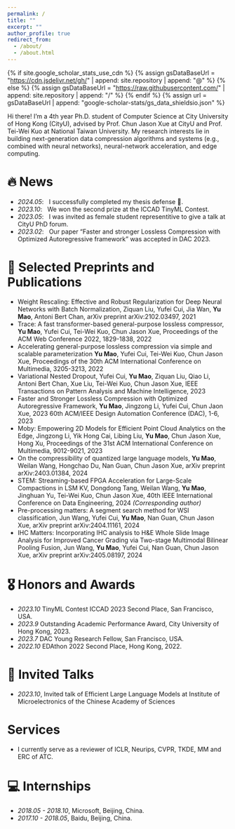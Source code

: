 ```yaml
---
permalink: /
title: ""
excerpt: ""
author_profile: true
redirect_from: 
  - /about/
  - /about.html
---
```


{% if site.google_scholar_stats_use_cdn %}
{% assign gsDataBaseUrl = "https://cdn.jsdelivr.net/gh/" | append: site.repository | append: "@" %}
{% else %}
{% assign gsDataBaseUrl = "https://raw.githubusercontent.com/" | append: site.repository | append: "/" %}
{% endif %}
{% assign url = gsDataBaseUrl | append: "google-scholar-stats/gs_data_shieldsio.json" %}

<span class='anchor' id='about-me'></span>

Hi there! I’m a 4th year Ph.D. student of Computer Science at City University of Hong Kong (CityU), advised by Prof. Chun Jason Xue at CityU and Prof. Tei-Wei Kuo at National Taiwan University. My research interests lie in building next-generation data compression algorithms and systems (e.g., combined with neural networks), neural-network acceleration, and edge computing. 

# 🔥 News
- *2024.05*: &nbsp; I successfully completed my thesis defense 🎉. 
- *2023.10*: &nbsp; We won the second prize at the ICCAD TinyML Contest. 
- *2023.05*: &nbsp; I was invited as female student representitive to give a talk at CityU PhD forum. 
- *2023.02*: &nbsp; Our paper “Faster and stronger Lossless Compression with Optimized Autoregressive framework” was accepted in DAC 2023.

# 📝 Selected Preprints and Publications

- Weight Rescaling: Effective and Robust Regularization for Deep Neural Networks with Batch Normalization, Ziquan Liu, Yufei Cui, Jia Wan, **Yu Mao**, Antoni Bert Chan, arXiv preprint arXiv:2102.03497, 2021
- Trace: A fast transformer-based general-purpose lossless compressor, **Yu Mao**, Yufei Cui, Tei-Wei Kuo, Chun Jason Xue, Proceedings of the ACM Web Conference 2022, 1829-1838, 2022 
- Accelerating general-purpose lossless compression via simple and scalable parameterization
**Yu Mao**, Yufei Cui, Tei-Wei Kuo, Chun Jason Xue, Proceedings of the 30th ACM International Conference on Multimedia, 3205-3213, 2022 
- Variational Nested Dropout, Yufei Cui, **Yu Mao**, Ziquan Liu, Qiao Li, Antoni Bert Chan, Xue Liu, Tei-Wei Kuo, Chun Jason Xue, IEEE Transactions on Pattern Analysis and Machine Intelligence, 2023
- Faster and Stronger Lossless Compression with Optimized Autoregressive Framework, **Yu Mao**, Jingzong Li, Yufei Cui, Chun Jaon Xue, 2023 60th ACM/IEEE Design Automation Conference (DAC), 1-6, 2023 
- Moby: Empowering 2D Models for Efficient Point Cloud Analytics on the Edge, Jingzong Li, Yik Hong Cai, Libing Liu, **Yu Mao**, Chun Jason Xue, Hong Xu, Proceedings of the 31st ACM International Conference on Multimedia, 9012-9021, 2023
- On the compressibility of quantized large language models, **Yu Mao**, Weilan Wang, Hongchao Du, Nan Guan, Chun Jason Xue, arXiv preprint arXiv:2403.01384, 2024 
- STEM: Streaming-based FPGA Acceleration for Large-Scale Compactions in LSM KV, Dongdong Tang, Weilan Wang, **Yu Mao**, Jinghuan Yu, Tei-Wei Kuo, Chun Jason Xue, 40th IEEE International Conference on Data Engineering, 2024 *(Corresponding author)*
- Pre-processing matters: A segment search method for WSI classification, Jun Wang, Yufei Cui, **Yu Mao**, Nan Guan, Chun Jason Xue, arXiv preprint arXiv:2404.11161, 2024
- IHC Matters: Incorporating IHC analysis to H&E Whole Slide Image Analysis for Improved Cancer Grading via Two-stage Multimodal Bilinear Pooling Fusion, Jun Wang, **Yu Mao**, Yufei Cui, Nan Guan, Chun Jason Xue, arXiv preprint arXiv:2405.08197, 2024

<!-- <div class='paper-box'><div class='paper-box-image'><div><div class="badge">CVPR 2016</div><img src='images/500x300.png' alt="sym" width="100%"></div></div>
<div class='paper-box-text' markdown="1">

[**Project**](https://scholar.google.com/citations?view_op=view_citation&hl=zh-CN&user=DhtAFkwAAAAJ&citation_for_view=DhtAFkwAAAAJ:ALROH1vI_8AC) <strong><span class='show_paper_citations' data='DhtAFkwAAAAJ:ALROH1vI_8AC'></span></strong>
- Lorem ipsum dolor sit amet, consectetur adipiscing elit. Vivamus ornare aliquet ipsum, ac tempus justo dapibus sit amet. 
</div>
</div>

- [Lorem ipsum dolor sit amet, consectetur adipiscing elit. Vivamus ornare aliquet ipsum, ac tempus justo dapibus sit amet](https://github.com), A, B, C, **CVPR 2020** -->

# 🎖 Honors and Awards
- *2023.10* TinyML Contest ICCAD 2023 Second Place, San Francisco, USA.
- *2023.9* Outstanding Academic Performance Award, City University of Hong Kong, 2023.
- *2023.7* DAC Young Research Fellow, San Francisco, USA. 
- *2022.10* EDAthon 2022 Second Place, Hong Kong, 2022.


<!-- # 📖 Educations
- *2016.06 - 2022.04 (now)*, Lorem ipsum dolor sit amet, consectetur adipiscing elit. Vivamus ornare aliquet ipsum, ac tempus justo dapibus sit amet. 
- *2012.09 - 2016.06*, Bachelor at South China University of Techinology.  -->

# 💬 Invited Talks
- *2023.10*, Invited talk of Efficient Large Language Models at Institute of Microelectronics of the Chinese Academy of Sciences

# Services
- I currently serve as a reviewer of ICLR, Neurips, CVPR, TKDE, MM and ERC of ATC. 


# 💻 Internships
- *2018.05 - 2018.10*, Microsoft, Beijing, China.
- *2017.10 - 2018.05*, Baidu, Beijing, China.
